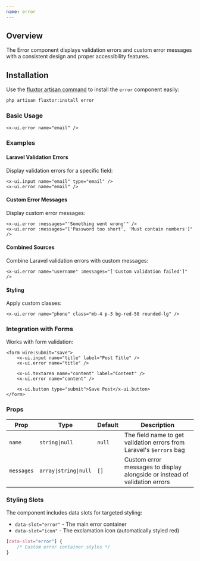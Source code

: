 ```yaml
---
name: error
---
```


## Overview

The Error component displays validation errors and custom error messages with a consistent design and proper accessibility features.

## Installation

Use the [fluxtor artisan command](/docs/guides/installation#content-component-management) to install the `error` component easily:

```bash
php artisan fluxtor:install error
```


### Basic Usage

```blade
<x-ui.error name="email" />
```


### Examples

#### Laravel Validation Errors

Display validation errors for a specific field:

```blade
<x-ui.input name="email" type="email" />
<x-ui.error name="email" />
```

#### Custom Error Messages

Display custom error messages:

```blade
<x-ui.error :messages="'Something went wrong'" />
<x-ui.error :messages="['Password too short', 'Must contain numbers']" />
```

#### Combined Sources

Combine Laravel validation errors with custom messages:

```blade
<x-ui.error name="username" :messages="['Custom validation failed']" />
```

#### Styling

Apply custom classes:

```blade
<x-ui.error name="phone" class="mb-4 p-3 bg-red-50 rounded-lg" />
```

### Integration with Forms
Works with form validation:

```blade
<form wire:submit="save">
    <x-ui.input name="title" label="Post Title" />
    <x-ui.error name="title" />
    
    <x-ui.textarea name="content" label="Content" />
    <x-ui.error name="content" />
    
    <x-ui.button type="submit">Save Post</x-ui.button>
</form>
```
### Props

| Prop | Type | Default | Description |
|------|------|---------|-------------|
| `name` | `string\|null` | `null` | The field name to get validation errors from Laravel's `$errors` bag |
| `messages` | `array\|string\|null` | `[]` | Custom error messages to display alongside or instead of validation errors |

### Styling Slots

The component includes data slots for targeted styling:

- `data-slot="error"` - The main error container
- `data-slot="icon"` - The exclamation icon (automatically styled red)

```css
[data-slot="error"] {
    /* Custom error container styles */
}
```